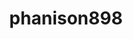 ---
title: phanison898
github: https://github.com/phanison898
mode: dark
transition: 2.6s
score: 92
archetype:
- Cool Banner
- Little Bit of Everything
- Stats and Metrics
---